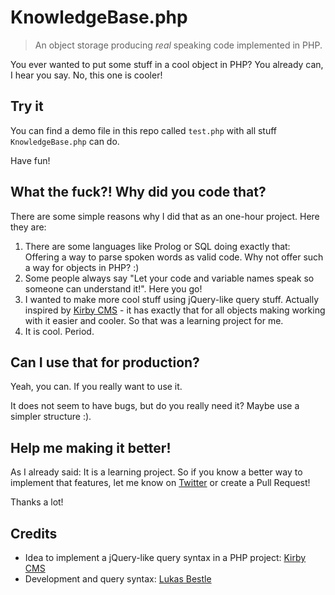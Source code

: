 # KnowledgeBase.php

> An object storage producing *real* speaking code implemented in PHP.

You ever wanted to put some stuff in a cool object in PHP?
You already can, I hear you say. No, this one is cooler!

## Try it

You can find a demo file in this repo called `test.php` with all stuff `KnowledgeBase.php` can do.

Have fun!

## What the fuck?! Why did you code that?

There are some simple reasons why I did that as an one-hour project. Here they are:

1. There are some languages like Prolog or SQL doing exactly that: Offering a way to parse spoken words as valid code. Why not offer such a way for objects in PHP? :)
3. Some people always say "Let your code and variable names speak so someone can understand it!". Here you go!
4. I wanted to make more cool stuff using jQuery-like query stuff. Actually inspired by [Kirby CMS](http://getkirby.com) - it has exactly that for all objects making working with it easier and cooler. So that was a learning project for me.
5. It is cool. Period.

## Can I use that for production?

Yeah, you can. If you really want to use it.

It does not seem to have bugs, but do you really need it?
Maybe use a simpler structure :).

## Help me making it better!

As I already said: It is a learning project.
So if you know a better way to implement that features, let me know on [Twitter](http://twitter.com/vis7mac) or create a Pull Request!

Thanks a lot!

## Credits

- Idea to implement a jQuery-like query syntax in a PHP project: [Kirby CMS](http://getkirby.com)
- Development and query syntax: [Lukas Bestle](http://lu-x.me)